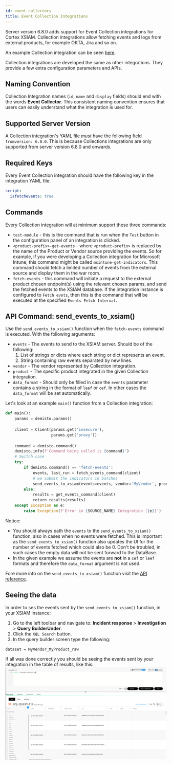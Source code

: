 ```yaml
---
id: event-collectors
title: Event Collection Integrations
---
```

Server version 6.8.0 adds support for Event Collection integrations for Cortex XSIAM. Collection integrations allow fetching events and logs from external products, for example OKTA,
Jira and so on.

An example Collection integration can be seen [here](https://github.com/demisto/content/tree/master/Packs/Jira/Integrations/JiraEventCollector).

Collection integrations are developed the same as other integrations. They provide a few extra configuration parameters and APIs.


## Naming Convention
Collection Integration names (`id`, `name` and `display` fields) should end with the words **Event Collector**. This consistent naming convention ensures that users can easily understand what the integration is used for.

## Supported Server Version
A Collection integration's YAML file _must_ have the following field `fromversion: 6.8.0`. This is because Collections integrations are only supported from server version 6.8.0 and onwards.


## Required Keys
Every Event Collection integration should have the following key in the integration YAML file:
```yml
script:
  isfetchevents: true
```

## Commands
Every Collection integration will at minimum support these three commands:
- `test-module` - this is the command that is run when the `Test` button in the configuration panel of an integration is clicked.
- `<product-prefix>-get-events` - where `<product-prefix>` is replaced by the name of the Product or Vendor source providing the events. So for example, if you were developing a Collection integration for Microsoft Intune, this command might be called `msintune-get-indicators`. This command should fetch a limited number of events from the external source and display them in the war room.
- `fetch-events` - this command will initiate a request to the external product chosen endpoint(s) using the relevant chosen params, and send the fetched events to the XSIAM database. If the integration instance is configured to `Fetch evnts`, then this is the command that will be executed at the specified `Events Fetch Interval`.

## API Command: send_events_to_xsiam()
Use the `send_events_to_xsiam()` function when the `fetch-events` command is executed. With the following arguments:
- `events` - The events to send to the XSIAM server. Should be of the following:
  1. List of strings or dicts where each string or dict represents an event.
  2. String containing raw events separated by new lines.
- `vendor` - The vendor represented by Collection integration.
- `product` - The specific product integrated in the given Collection integration.
- `data_format` - Should only be filled in case the `events` parameter contains a string in the format of `leef` or `cef`. In other cases the `data_format` will be set automatically.

Let's look at an example `main()` function from a Collection integration:
```python
def main():
    params = demisto.params()

    client = Client(params.get('insecure'),
                    params.get('proxy'))

    command = demisto.command()
    demisto.info(f'Command being called is {command}')
    # Switch case
    try:
        if demisto.command() == 'fetch-events':
            events, last_run = fetch_events_command(client)
            # we submit the indicators in batches
            send_events_to_xsiam(events=events, vendor='MyVendor', product='MyProduct')
        else:
            results = get_events_command(client)
            return_results(results)
    except Exception as e:
        raise Exception(f'Error in {SOURCE_NAME} Integration [{e}]')
```
Notice: 
- You should always path the `events` to the `send_events_to_xsiam()` function, also in cases when no events were fetched. This is important as the `send_events_to_xsiam()` function also updates the UI for the number of events fetched which could also be 0. Don't be troubled, in such cases the empty data will not be sent forward to the DataBase.
- In the given example we assume the events are **not** in a `cef` or `leef` formats and therefore the `data_format` argument is not used.

Fore more info on the `send_events_to_xsiam()` function visit the [API reference](https://xsoar.pan.dev/docs/reference/api/common-server-python#send_events_to_xsiam).
   

## Seeing the data 
In order to ses the events sent by the `send_events_to_xsiam()` function, in your XSIAM instance:
1. Go to the left toolbar and navigate to: **Incident response** > **Investigation** > **Query BuilderUnder**. 
2. Click the `XQL Search` button.
3. In the query builder screen type the following:
```xql
dataset = MyVendor_MyProduct_raw
```
If all was done correctly you should be seeing the events sent by your integration in the table of results, like this:
![debug test](../doc_imgs/integrations/XSIAM_XQL_query.png)
